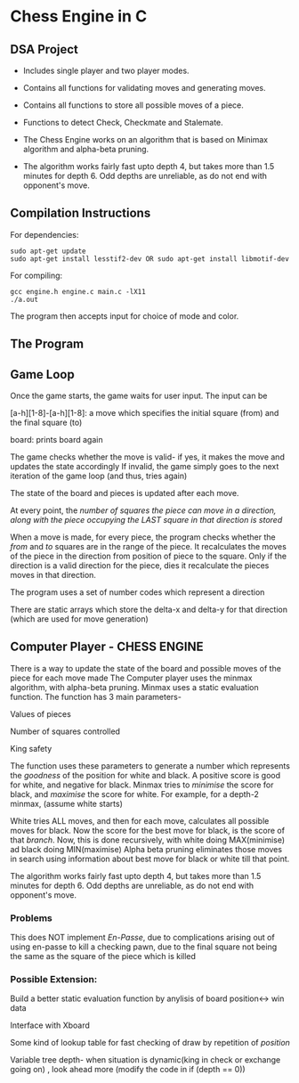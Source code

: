 # Chess Engine in C

## DSA Project

* Includes single player and two player modes.

* Contains all functions for validating moves and generating moves.

* Contains all functions to store all possible moves of a piece.

* Functions to detect Check, Checkmate and Stalemate.

* The Chess Engine works on an algorithm that is based on Minimax algorithm and alpha-beta pruning.

* The algorithm works fairly fast upto depth 4, but takes more than 1.5 minutes for depth 6. Odd depths are unreliable, as do not end with opponent's move.

## Compilation Instructions 

For dependencies: 
```
sudo apt-get update 
sudo apt-get install lesstif2-dev OR sudo apt-get install libmotif-dev
```

For compiling:
```
gcc engine.h engine.c main.c -lX11
./a.out
````

The program then accepts input for choice of mode and color.


## The Program

## Game Loop
Once the game starts, the game waits for user input. The input can be

[a-h][1-8]-[a-h][1-8]: a move which specifies the initial square (from) and the final square (to)

board: prints board again

The game checks whether the move is valid- if yes, it makes the move and updates the state accordingly
If invalid, the game simply goes to the next iteration of the game loop (and thus, tries again)

The state of the board and pieces is updated after each move. 

At every point, the *number of squares the piece  can move in a direction, along with the piece occupying the LAST square in that direction is stored*

When a move is made, for every piece, the program checks whether the *from* and *to* squares are in the range of the piece. It recalculates the moves of the piece in the direction from position of piece to the square. Only if the direction is a valid direction for the piece, dies it recalculate the pieces moves in that direction.

The program uses a set of number codes which represent a direction 

There are static arrays which store the delta-x and delta-y for that direction (which are used for move generation)

## Computer Player - CHESS ENGINE
There is a way to update the state of the board and possible moves of the piece for each move made
The Computer player uses the minmax algorithm, with alpha-beta pruning. 
Minmax uses a static evaluation function. The function has 3 main parameters-

Values of pieces

Number of squares controlled

King safety

The function uses these parameters to generate a number which represents the *goodness* of the position for white and black. A positive score is good for white, and negative for black. Minmax tries to *minimise* the score for black, and *maximise* the score for white. 
For example, for a depth-2 minmax, (assume white starts)

White tries ALL moves, and then for each move, calculates all possible moves for black. Now the score for the best move for black, is the score of that *branch*. Now, this is done recursively, with white doing MAX(minimise) ad black doing MIN(maximise)
Alpha beta pruning eliminates those moves in search using information about best move for black or white till that point.

The algorithm works fairly fast upto depth 4, but takes more than 1.5 minutes for depth 6. Odd depths are unreliable, as do not end with opponent's move.


### Problems

This does NOT implement *En-Passe*, due to complications arising out of using en-passe to kill a checking pawn, due to the final square not being the same as the square of the piece which is killed


### Possible Extension:

Build a better static evaluation function by anylisis of board position<-> win data

Interface with Xboard

Some kind of lookup table for fast checking of draw by repetition of *position*

Variable tree depth- when situation is dynamic(king in check or exchange going on) , look ahead more (modify the code in if (depth == 0))
